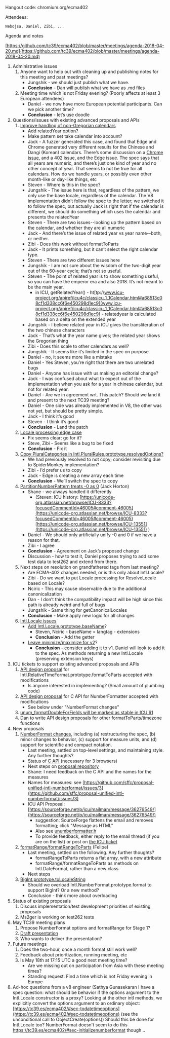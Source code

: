 Hangout code: chromium.org/ecma402

Attendees:

	Nebojsa, Daniel, Zibi, ...

Agenda and notes

[https://github.com/tc39/ecma402/blob/master/meetings/agenda-2018-04-20.md](https://github.com/tc39/ecma402/blob/master/meetings/agenda-2018-04-20.md)

1. Administrative issues
    1. Anyone want to help out with cleaning up and publishing notes for this meeting and past meetings?
        * Jungshik - we should just publish what we have.
        * **Conclusion** - Dan will publish what we have as .md files
    2. Meeting time which is not Friday evening? (Poorly affects at least 3 European attendees)
        * Daniel - we now have more European potential participants. Can we pick another time?
        * **Conclusion** - let’s use doodle
2. Questions/issues with existing advanced proposals and APIs
    1. [Improve handling of non-Gregorian calendars](https://github.com/tc39/ecma402/pull/227)
        * Add relatedYear option?
        * Make pattern set take calendar into account?
        * Jack - A fuzzer generated this case, and found that Edge and Chrome generated very different results for the Chinese and Dangi (Korean) calendars. There’s some discussion on a [Chrome issue](https://bugs.chromium.org/p/chromium/issues/detail?id=826549), and a 402 issue, and the Edge issue. The spec says that all years are numeric, and there’s just one kind of year and no other concept of year. That seems to not be true for all calendars. How do we handle years, or possibly even other month-like or day-like things, etc
        * Steven - Where is this in the spec?
        * Jungshik - The issue here is that, regardless of the pattern, we only use the base locale, regardless of the calendar. The V8 implementation didn’t follow the spec to the letter; we switched it to follow the spec, but actually Jack is right that if the calendar is different, we should do something which uses the calendar and presents the relatedYear
        * Steven - There are two issues--looking up the pattern based on the calendar, and whether they are all numeric
        * Jack - And there’s the issue of related year vs year name--both, or neither.
        * Zibi - Does this work without formatToParts
        * Jack - It prints something, but it can’t select the right calendar type.
        * Steven - There are two different issues here
        * Jungshik - I am not sure about the wisdom of the two-digit year out of the 60-year cycle; that’s not so useful.
        * Steven - The point of related year is to show something useful, so you can have the emperor era and also 2018. It’s not meant to be the main year.
            * in ICU, getRelatedYear() - ht[tp://www.icu-project.org/apiref/icu4c/classicu_1_1Calendar.html#a68513c08cf1d338cc6f6e450298d1ec9](www.icu-project.org/apiref/icu4c/classicu_1_1Calendar.html#a68513c08cf1d338cc6f6e450298d1ec9) - relatedyear is calculated based on a delta on the extended year
        * Jungshik - I believe related year in ICU gives the transliteration of the two chinese characters
        * Jack - That’s what the year name gives; the related year shows the Gregorian thing
        * Zibi - Does this scale to other calendars as well?
        * Jungshik - It seems like it’s limited in the spec on purpose
        * Daniel - no, it seems more like a mistake
        * Daniel - Yes Steven, you’re right that there are two unrelated bugs
        * Daniel - Anyone has issue with us making an editorial change?
        * Jack - I was confused about what to expect out of the implementation when you ask for a year in chinese calendar, but not for related year.
        * Daniel - Are we in agreement wrt. This patch? Should we land it and present to the next TC39 meeting?
        * Daniel - One side was already implemented in V8, the other was not yet, but should be pretty simple.
        * Jack - I think it’s good
        * Steven - I think it’s good
        * **Conclusion** - Land the patch
    2. [Locale processing edge case](https://github.com/tc39/ecma402/issues/223)
        * Fix seems clear; go for it?
        * Steve, Zibi - Seems like a bug to be fixed
        * **Conclusion** - Fix it
    3. [Copy PluralCategories in Intl.PluralRules.prototype.resolvedOptions?](https://github.com/tc39/ecma402/issues/224)
        * We had previously resolved to not copy; consider revisiting due to SpiderMonkey implementation?
        * Zibi - I’d prefer us to copy
        * Jack - Edge is creating a new array each time
        * **Conclusion** - We’ll switch the spec to copy
    4. [PartitionNumberPattern treats -0 as 0](https://github.com/tc39/ecma402/issues/219) (Jack Horton)
        * Shane - we always handled it differently
            * (Steven: ICU history: [https://unicode-org.atlassian.net/browse/ICU-8333?focusedCommentId=46005#comment-46005](https://unicode-org.atlassian.net/browse/ICU-8333?focusedCommentId=46005#comment-46005) [https://unicode-org.atlassian.net/browse/ICU-13551](https://unicode-org.atlassian.net/browse/ICU-13551) )
        * Daniel - We should only artificially unify -0 and 0 if we have a reason for that.
        * Zibi - I agree
        * **Conclusion** - Agreement on Jack’s proposed change
        * Discussion - how to test it, Daniel proposes trying to add some test data to test262 and extend from there.
    5. Next steps on resolution on grandfathered tags from last meeting?
        * Are ECMA-402 changes needed, or is this only about Intl.Locale?
        * Zibi - Do we want to put Locale processing for ResolveLocale based on Locale?
        * Nciric - This may cause observable due to the additional canonicalization
        * Dan - I don’t think the compatibility impact will be high since this path is already weird and full of bugs
        * Jungshik - Same thing for getCanonicalLocales
        * **Conclusion** - Make apply new logic for all changes
    6. [Intl.Locale issues](https://github.com/tc39/proposal-intl-locale/issues)
        * [Add Intl.Locale.prototype.baseName](https://github.com/tc39/proposal-intl-locale/issues/22)?
            * Steven, Nciric - baseName = langtag - extensions
            * **Conclusion** - Add the getter
        * [Leave minimize/maximize for v2](https://github.com/tc39/proposal-intl-locale/issues/16)?
            * **Conclusion** - consider adding it to v1. Daniel will look to add it to the spec. As methods returning a new Intl.Locale (preserving extension keys)
3. ICU tickets to support existing advanced proposals and APIs
    1. [API design proposal](https://unicode-org.atlassian.net/browse/ICU-13256) for Intl.RelativeTimeFormat.prototype.formatToParts accepted with modifications
        * Is anyone interested in implementing? (Small amount of plumbing code)
    2. [API design proposal](https://unicode-org.atlassian.net/browse/ICU-13597) for C API for NumberFormatter accepted with modifications
        * See below under "NumberFormat changes"
    3. [unum_formatDoubleForFields will be marked as stable in ICU 61](https://unicode-org.atlassian.net/browse/ICU-13557)
    4. Dan to write API design proposals for other formatToParts/timezone functions
4. New proposals
    1. [NumberFormat changes](https://github.com/tc39/ecma402/issues/215), including (a) restructuring the spec, (b) minor changes to behavior, (c) support for measure units, and (d) support for scientific and compact notation.
        * Last meeting, settled on top-level settings, and maintaining style. Any further thoughts?
        * Status of [C API](https://unicode-org.atlassian.net/browse/ICU-13597) (necessary for 3 browsers)
        * Next steps on [proposal repository](https://github.com/sffc/proposal-unified-intl-numberformat)
        * Shane: I need feedback on the C API and the names for the measures
        * Names for measures: see [https://github.com/sffc/proposal-unified-intl-numberformat/issues/3](https://github.com/sffc/proposal-unified-intl-numberformat/issues/3)
        * ICU API Proposal: [https://sourceforge.net/p/icu/mailman/message/36276549/](https://sourceforge.net/p/icu/mailman/message/36276549/)
            * suggestion: SourceForge flattens the email and removes formatting; click "Message as HTML"
            * Also see [unumberformatter.h](https://ssl.icu-project.org/trac/browser/branches/shane/numberformat4/icu4c/source/i18n/unicode/unumberformatter.h)
            * To provide feedback, either reply to the email thread (if you are on the list) or post on [the ICU ticket](https://unicode-org.atlassian.net/browse/ICU-13597)
    2. [formatRange/formatRangeToParts](https://github.com/tc39/ecma402/issues/188) (Felipe)
        * Last meeting, settled on the following. Any further thoughts?
            * formatRangeToParts returns a flat array, with a new attribute
            * formatRange/formatRangeToParts as methods on Intl.DateFormat, rather than a new class
        * Next steps
    3. [BigInt.prototype.toLocaleString](https://github.com/tc39/ecma402/issues/218#issuecomment-370789166)
        * Should we overload Intl.NumberFormat.prototype.format to support BigInt? Or a new method?
        * Conclusion - think more about overloading
5. Status of existing proposals
    1. Discuss implementation/test development priorities of existing proposals
    2. Ms2ger is working on test262 tests
6. May TC39 meeting plans
    1. Propose NumberFormat options and formatRange for Stage 1?
    2. [Draft presentation](https://docs.google.com/presentation/d/1wEkpdxC37t4sk64QThcna8c4753-9Ak1I23LNDmZ9KE/edit#slide=id.p)
    3. Who wants to deliver the presentation?
7. Future meetings
    1. Does the two-hour, once a month format still work well?
    2. Feedback about prioritization, running meeting, etc
    3. Is May 18th at 17:15 UTC a good next meeting time?
        * Are we missing out on participation from Asia with these meeting times?
        * Standing request: Find a time which is not Friday evening in Europe
8. Ad-hoc questions from a v8 engineer (Sathya Gunasekaran
I have a spec question: what should be behavior if the options argument to the Intl.Locale constructor is a proxy? Looking at the other intl methods, we explicitly convert the options argument to an ordinary object: [https://tc39.es/ecma402/#sec-todatetimeoptions](https://tc39.es/ecma402/#sec-todatetimeoptions) (see the unconditional call to ObjectCreate(options)) Should this be done for Intl.Locale too? 
NumberFormat doesn't seem to do this https://tc39.es/ecma402/#sec-initializenumberformat though ..
